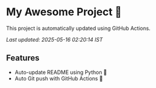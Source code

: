 # My Awesome Project 🚀

This project is automatically updated using GitHub Actions.

_Last updated: 2025-05-16 02:20:14 IST_

## Features
- Auto-update README using Python 🐍
- Auto Git push with GitHub Actions 🤖
